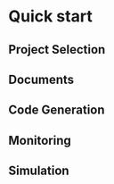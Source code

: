 # Quick start

## Project Selection

## Documents

## Code Generation

## Monitoring

## Simulation

